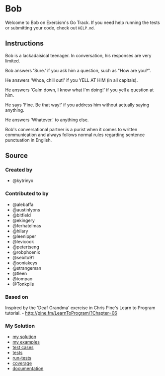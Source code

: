 # Bob

Welcome to Bob on Exercism's Go Track.
If you need help running the tests or submitting your code, check out `HELP.md`.

## Instructions

Bob is a lackadaisical teenager. In conversation, his responses are very limited.

Bob answers 'Sure.' if you ask him a question, such as "How are you?".

He answers 'Whoa, chill out!' if you YELL AT HIM (in all capitals).

He answers 'Calm down, I know what I'm doing!' if you yell a question at him.

He says 'Fine. Be that way!' if you address him without actually saying
anything.

He answers 'Whatever.' to anything else.

Bob's conversational partner is a purist when it comes to written communication and always follows normal rules regarding sentence punctuation in English.

## Source

### Created by

- @kytrinyx

### Contributed to by

- @alebaffa
- @austinlyons
- @bitfield
- @ekingery
- @ferhatelmas
- @hilary
- @leenipper
- @levicook
- @petertseng
- @robphoenix
- @sebito91
- @soniakeys
- @strangeman
- @tleen
- @tompao
- @Tonkpils

### Based on

Inspired by the 'Deaf Grandma' exercise in Chris Pine's Learn to Program tutorial. - http://pine.fm/LearnToProgram/?Chapter=06

### My Solution

- [my solution](./bob.go)
- [my examples](./bob_examples_test.go)
- [test cases](./cases_test.go)
- [tests](./bob_test.go)
- [run-tests](./run-tests-go.txt)
- [coverage](./coverage.html)
- [documentation](./bob-doc.md)
